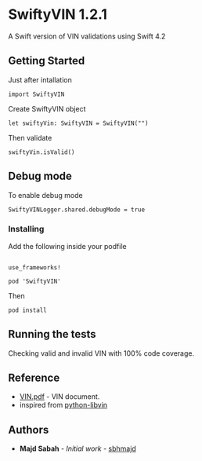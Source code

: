 # SwiftyVIN 1.2.1

A Swift version of VIN validations using Swift 4.2

## Getting Started

Just after intallation

```
import SwiftyVIN
```

Create SwiftyVIN object

```
let swiftyVin: SwiftyVIN = SwiftyVIN("")
```

Then validate

```
swiftyVin.isValid()
```

## Debug mode

To enable debug mode

```
SwiftyVINLogger.shared.debugMode = true
```


### Installing

Add the following inside your podfile

```

use_frameworks!

pod 'SwiftyVIN'

```

Then

```
pod install

```

## Running the tests

Checking valid and invalid VIN with 100% code coverage.


## Reference

* [VIN.pdf](http://assets.ibc.ca/Documents/Auto%20Insurance/brochure/Understanding-Vehicle-Identification-Numbers.pdf) - VIN document.
* inspired from [python-libvin](https://github.com/h3/python-libvin)

## Authors

* **Majd Sabah** - *Initial work* - [sbhmajd](https://github.com/sbhmajd)
